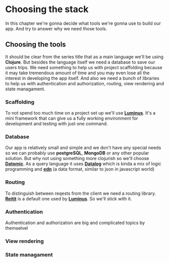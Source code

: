 # Choosing the stack

In this chapter we're gonna decide what tools we're gonna use to build our app. And try to answer why we need those tools. 

## Choosing the tools

It should be clear from the series title that as a main language we'll be using **Clojure**. But besides the language itself we need a database to save our users trips. We need something to help us with project scaffolding because it may take tremendous amount of time and you may even lose all the interest in developing the app itself. And also we need a bunch of libraries to help us with authentication and authorization, routing, view rendering and state managament. 

### Scaffolding

To not spend too much time on a project set up we'll use [**Luminus**][luminus]. It's a mini framework that can give us a fully working environment for development and testing with just one command.

### Database 

Our app is relatively small and simple and we don't have any special needs so we can probably use **postgreSQL**, **MongoDB** or any other popular solution. But why not using something more clojurish so we'll choose  [**Datomic**][datomic]. As a query language it uses [**Datalog**][datalog] which is kinda a mix of logic programming and [**edn**][edn] (a data format, similar to json in javascript world)

### Routing

To distinguish between reqests from the client we need a routing library. [**Reitit**][reitit] is a default one used by [**Luminus**][luminus]. So we'll stick with it.

### Authentication

Authentication and authorization are big and complicated topics by themselvel 

### View rendering 



### State managament


[datomic]: https://docs.datomic.com/on-prem/getting-started/brief-overview.html
[datalog]: http://www.learndatalogtoday.org/
[edn]: https://github.com/edn-format/edn
[luminus]: http://www.luminusweb.net/
[reitit]: https://metosin.github.io/reitit/
[buddy]: https://github.com/funcool/buddy
<!--stackedit_data:
eyJoaXN0b3J5IjpbLTEyODQ1MjYxMTEsLTEzMDQ0NTY1MDQsLT
U2NTc4NjYwLDU5NzI4MTI4OCwtOTcyNjg5MjkyLC0xNTMwNzQx
MDU3LDE4Njc5MTIzODcsNzEwNTYzNjM3LDIwNzc5NzgwMDksNT
g1NzA3MzU4LDIxMzk0NTQ4NzQsMzIyMzk5NzAyLC0xNDQ1ODU2
NDgwLC00ODE0MTkxNDgsMTIyMzY4MDg0NCwtNDMyOTk0MTYyLC
0xNDYzNzAwNDczLC0xMzQxNzg5Nzc0XX0=
-->
